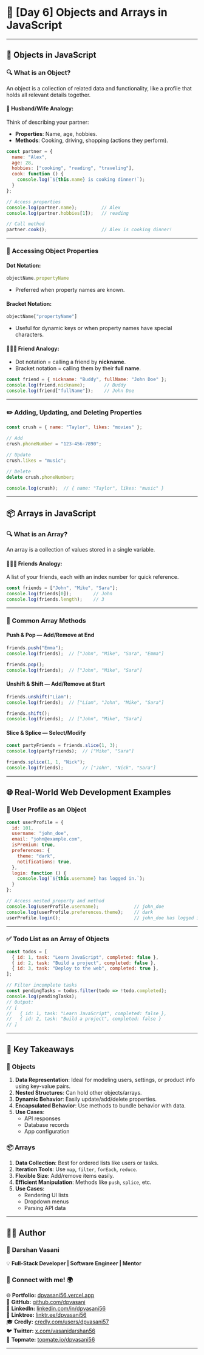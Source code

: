 
# 📘 [Day 6] Objects and Arrays in JavaScript

---

## 🧱 Objects in JavaScript

### 🔍 What is an Object?
An object is a collection of related data and functionality, like a profile that holds all relevant details together.

#### 💑 Husband/Wife Analogy:
Think of describing your partner:
- **Properties**: Name, age, hobbies.
- **Methods**: Cooking, driving, shopping (actions they perform).

```js
const partner = {
  name: "Alex",
  age: 28,
  hobbies: ["cooking", "reading", "traveling"],
  cook: function () {
    console.log(`${this.name} is cooking dinner!`);
  }
};

// Access properties
console.log(partner.name);         // Alex
console.log(partner.hobbies[1]);   // reading

// Call method
partner.cook();                    // Alex is cooking dinner!
```

---

### 🧭 Accessing Object Properties

#### Dot Notation:
```js
objectName.propertyName
```
- Preferred when property names are known.

#### Bracket Notation:
```js
objectName["propertyName"]
```
- Useful for dynamic keys or when property names have special characters.

#### 🧑‍🤝‍🧑 Friend Analogy:
- Dot notation = calling a friend by **nickname**.
- Bracket notation = calling them by their **full name**.

```js
const friend = { nickname: "Buddy", fullName: "John Doe" };
console.log(friend.nickname);       // Buddy
console.log(friend["fullName"]);    // John Doe
```

---

### ✏️ Adding, Updating, and Deleting Properties

```js
const crush = { name: "Taylor", likes: "movies" };

// Add
crush.phoneNumber = "123-456-7890";

// Update
crush.likes = "music";

// Delete
delete crush.phoneNumber;

console.log(crush);  // { name: "Taylor", likes: "music" }
```

---

## 📦 Arrays in JavaScript

### 🔍 What is an Array?
An array is a collection of values stored in a single variable.

#### 🧑‍🤝‍🧑 Friends Analogy:
A list of your friends, each with an index number for quick reference.

```js
const friends = ["John", "Mike", "Sara"];
console.log(friends[0]);        // John
console.log(friends.length);    // 3
```

---

### 🔧 Common Array Methods

#### Push & Pop — Add/Remove at End
```js
friends.push("Emma"); 
console.log(friends);  // ["John", "Mike", "Sara", "Emma"]

friends.pop();         
console.log(friends);  // ["John", "Mike", "Sara"]
```

#### Unshift & Shift — Add/Remove at Start
```js
friends.unshift("Liam"); 
console.log(friends);  // ["Liam", "John", "Mike", "Sara"]

friends.shift();       
console.log(friends);  // ["John", "Mike", "Sara"]
```

#### Slice & Splice — Select/Modify
```js
const partyFriends = friends.slice(1, 3); 
console.log(partyFriends);  // ["Mike", "Sara"]

friends.splice(1, 1, "Nick"); 
console.log(friends);       // ["John", "Nick", "Sara"]
```

---

## 🌐 Real-World Web Development Examples

### 👤 User Profile as an Object
```js
const userProfile = {
  id: 101,
  username: "john_doe",
  email: "john@example.com",
  isPremium: true,
  preferences: {
    theme: "dark",
    notifications: true,
  },
  login: function () {
    console.log(`${this.username} has logged in.`);
  }
};

// Access nested property and method
console.log(userProfile.username);             // john_doe
console.log(userProfile.preferences.theme);    // dark
userProfile.login();                           // john_doe has logged in.
```

---

### ✅ Todo List as an Array of Objects
```js
const todos = [
  { id: 1, task: "Learn JavaScript", completed: false },
  { id: 2, task: "Build a project", completed: false },
  { id: 3, task: "Deploy to the web", completed: true },
];

// Filter incomplete tasks
const pendingTasks = todos.filter(todo => !todo.completed);
console.log(pendingTasks);
// Output:
// [
//   { id: 1, task: "Learn JavaScript", completed: false },
//   { id: 2, task: "Build a project", completed: false }
// ]
```

---

## 🧠 Key Takeaways

### 🧱 Objects
1. **Data Representation**: Ideal for modeling users, settings, or product info using key-value pairs.
2. **Nested Structures**: Can hold other objects/arrays.
3. **Dynamic Behavior**: Easily update/add/delete properties.
4. **Encapsulated Behavior**: Use methods to bundle behavior with data.
5. **Use Cases**:
   - API responses
   - Database records
   - App configuration

### 📦 Arrays
1. **Data Collection**: Best for ordered lists like users or tasks.
2. **Iteration Tools**: Use `map`, `filter`, `forEach`, `reduce`.
3. **Flexible Size**: Add/remove items easily.
4. **Efficient Manipulation**: Methods like `push`, `splice`, etc.
5. **Use Cases**:
   - Rendering UI lists
   - Dropdown menus
   - Parsing API data

---
## 👨‍💻 Author  

### 🚀 **Darshan Vasani**  
💡 **Full-Stack Developer | Software Engineer | Mentor**    

### 🔗 Connect with me! 🌍  
🌐 **Portfolio:** [dpvasani56.vercel.app](https://dpvasani56.vercel.app/)  
🐙 **GitHub:** [github.com/dpvasani](https://github.com/dpvasani)  
💼 **LinkedIn:** [linkedin.com/in/dpvasani56](https://www.linkedin.com/in/dpvasani56/)  
🌳 **Linktree:** [linktr.ee/dpvasani56](https://linktr.ee/dpvasani56)  
🎓 **Credly:** [credly.com/users/dpvasani57](https://www.credly.com/users/dpvasani57/)  
🐦 **Twitter:** [x.com/vasanidarshan56](https://x.com/vasanidarshan56)  
📢 **Topmate:** [topmate.io/dpvasani56](https://topmate.io/dpvasani56)  

---
